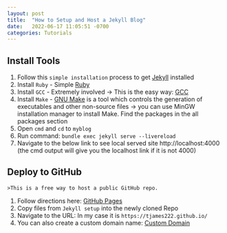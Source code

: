 ```yaml
---
layout: post
title:  "How to Setup and Host a Jekyll Blog"
date:   2022-06-17 11:05:51 -0700
categories: Tutorials
---
```

  
  ## Install Tools
  
  1. Follow this `simple installation` process to get [Jekyll][jekyll-docs] installed
  2. Install `Ruby` - Simple [Ruby][ruby]
  3. Install `GCC` - Extremely involved -> This is the easy way: [GCC][gcc] 
  4. Install `Make` - [GNU Make][gnu] is a tool which controls the generation of executables and other non-source files -> you can use MinGW installation manager to install Make. Find the packages in the all packages section
  5. Open `cmd` and `cd` to `myblog`
  6. Run command: `bundle exec jekyll serve --livereload`
  7. Navigate to the below link to see local served site http://localhost:4000 (the cmd output will give you the localhost link if it is not 4000)
	
  ## Deploy to GitHub
	>This is a free way to host a public GitHub repo.
	
  1. Follow directions here: [GitHub Pages][github-pages]
  2. Copy files from `Jekyll setup` into the newly cloned Repo
  3. Navigate to the URL: In my case it is `https://tjames222.github.io/`
  4. You can also create a custom domain name: [Custom Domain][custom-domain]

[jekyll-docs]: https://jekyllrb.com/docs/
[ruby]: https://www.ruby-lang.org/en/downloads/
[gcc]: https://dev.to/gamegods3/how-to-install-gcc-in-windows-10-the-easier-way-422j
[gnu]: https://www.gnu.org/software/make/
[github-pages]: https://pages.github.com/
[custom-domain]: https://docs.github.com/en/pages/configuring-a-custom-domain-for-your-github-pages-site
